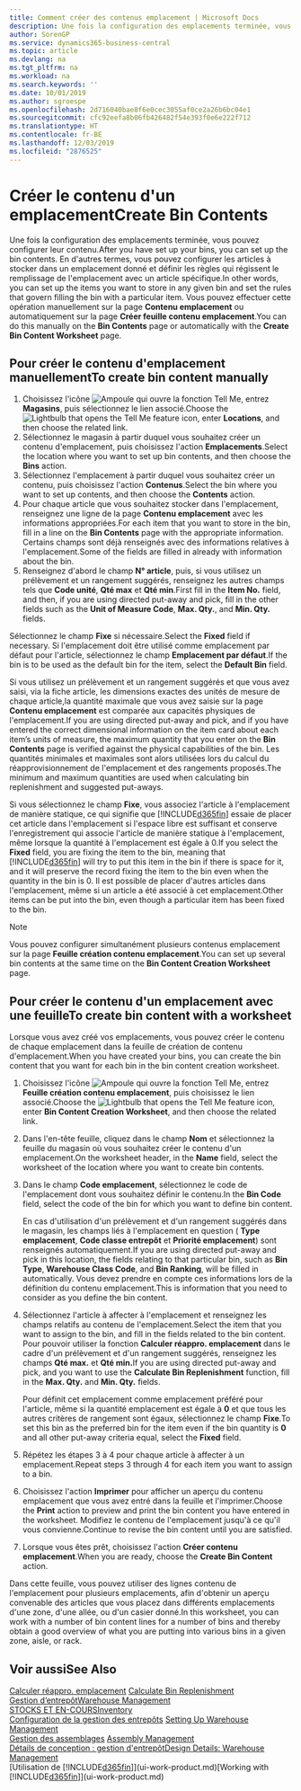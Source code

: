 ```yaml
---
title: Comment créer des contenus emplacement | Microsoft Docs
description: Une fois la configuration des emplacements terminée, vous pouvez configurer leur contenu. En d'autres termes, vous pouvez configurer les articles à stocker dans un emplacement donné et définir les règles qui régissent le remplissage de l'emplacement avec un article spécifique.
author: SorenGP
ms.service: dynamics365-business-central
ms.topic: article
ms.devlang: na
ms.tgt_pltfrm: na
ms.workload: na
ms.search.keywords: ''
ms.date: 10/01/2019
ms.author: sgroespe
ms.openlocfilehash: 2d716040bae8f6e0cec3055af0ce2a26b6bc04e1
ms.sourcegitcommit: cfc92eefa8b06fb426482f54e393f0e6e222f712
ms.translationtype: HT
ms.contentlocale: fr-BE
ms.lasthandoff: 12/03/2019
ms.locfileid: "2876525"
---
```

# <a name="create-bin-contents"></a><span data-ttu-id="750ed-104">Créer le contenu d'un emplacement</span><span class="sxs-lookup"><span data-stu-id="750ed-104">Create Bin Contents</span></span>
<span data-ttu-id="750ed-105">Une fois la configuration des emplacements terminée, vous pouvez configurer leur contenu.</span><span class="sxs-lookup"><span data-stu-id="750ed-105">After you have set up your bins, you can set up the bin contents.</span></span> <span data-ttu-id="750ed-106">En d'autres termes, vous pouvez configurer les articles à stocker dans un emplacement donné et définir les règles qui régissent le remplissage de l'emplacement avec un article spécifique.</span><span class="sxs-lookup"><span data-stu-id="750ed-106">In other words, you can set up the items you want to store in any given bin and set the rules that govern filling the bin with a particular item.</span></span> <span data-ttu-id="750ed-107">Vous pouvez effectuer cette opération manuellement sur la page **Contenu emplacement** ou automatiquement sur la page **Créer feuille contenu emplacement**.</span><span class="sxs-lookup"><span data-stu-id="750ed-107">You can do this manually on the **Bin Contents** page or automatically with the **Create Bin Content Worksheet** page.</span></span>

## <a name="to-create-bin-content-manually"></a><span data-ttu-id="750ed-108">Pour créer le contenu d'emplacement manuellement</span><span class="sxs-lookup"><span data-stu-id="750ed-108">To create bin content manually</span></span>  
1.  <span data-ttu-id="750ed-109">Choisissez l'icône ![Ampoule qui ouvre la fonction Tell Me](media/ui-search/search_small.png "Dites-moi ce que vous voulez faire"), entrez **Magasins**, puis sélectionnez le lien associé.</span><span class="sxs-lookup"><span data-stu-id="750ed-109">Choose the ![Lightbulb that opens the Tell Me feature](media/ui-search/search_small.png "Tell me what you want to do") icon, enter **Locations**, and then choose the related link.</span></span>  
2.  <span data-ttu-id="750ed-110">Sélectionnez le magasin à partir duquel vous souhaitez créer un contenu d'emplacement, puis choisissez l'action **Emplacements**.</span><span class="sxs-lookup"><span data-stu-id="750ed-110">Select the location where you want to set up bin contents,  and then choose the **Bins** action.</span></span>  
3.  <span data-ttu-id="750ed-111">Sélectionnez l'emplacement à partir duquel vous souhaitez créer un contenu, puis choisissez l'action **Contenus**.</span><span class="sxs-lookup"><span data-stu-id="750ed-111">Select the bin where you want to set up contents, and then choose the **Contents** action.</span></span>  
4.  <span data-ttu-id="750ed-112">Pour chaque article que vous souhaitez stocker dans l'emplacement, renseignez une ligne de la page **Contenu emplacement** avec les informations appropriées.</span><span class="sxs-lookup"><span data-stu-id="750ed-112">For each item that you want to store in the bin, fill in a line on the **Bin Contents** page with the appropriate information.</span></span> <span data-ttu-id="750ed-113">Certains champs sont déjà renseignés avec des informations relatives à l'emplacement.</span><span class="sxs-lookup"><span data-stu-id="750ed-113">Some of the fields are filled in already with information about the bin.</span></span>  
5.  <span data-ttu-id="750ed-114">Renseignez d'abord le champ **N° article**, puis, si vous utilisez un prélèvement et un rangement suggérés, renseignez les autres champs tels que **Code unité**, **Qté max** et **Qté min**.</span><span class="sxs-lookup"><span data-stu-id="750ed-114">First fill in the **Item No.** field, and then, if you are using directed put-away and pick, fill in the other fields such as the **Unit of Measure Code**, **Max. Qty.**, and **Min. Qty.** fields.</span></span>  

<span data-ttu-id="750ed-115">Sélectionnez le champ **Fixe** si nécessaire.</span><span class="sxs-lookup"><span data-stu-id="750ed-115">Select the **Fixed** field if necessary.</span></span> <span data-ttu-id="750ed-116">Si l'emplacement doit être utilisé comme emplacement par défaut pour l'article, sélectionnez le champ **Emplacement par défaut**.</span><span class="sxs-lookup"><span data-stu-id="750ed-116">If the bin is to be used as the default bin for the item, select the **Default Bin** field.</span></span>  

<span data-ttu-id="750ed-117">Si vous utilisez un prélèvement et un rangement suggérés et que vous avez saisi, via la fiche article, les dimensions exactes des unités de mesure de chaque article,la quantité maximale que vous avez saisie sur la page **Contenu emplacement** est comparée aux capacités physiques de l'emplacement.</span><span class="sxs-lookup"><span data-stu-id="750ed-117">If you are using directed put-away and pick, and if you have entered the correct dimensional information on the item card about each item’s units of measure, the maximum quantity that you enter on the **Bin Contents** page is verified against the physical capabilities of the bin.</span></span> <span data-ttu-id="750ed-118">Les quantités minimales et maximales sont alors utilisées lors du calcul du réapprovisionnement de l'emplacement et des rangements proposés.</span><span class="sxs-lookup"><span data-stu-id="750ed-118">The minimum and maximum quantities are used when calculating bin replenishment and suggested put-aways.</span></span>  

<span data-ttu-id="750ed-119">Si vous sélectionnez le champ **Fixe**, vous associez l'article à l'emplacement de manière statique, ce qui signifie que [!INCLUDE[d365fin](includes/d365fin_md.md)] essaie de placer cet article dans l'emplacement si l'espace libre est suffisant et conserve l'enregistrement qui associe l'article de manière statique à l'emplacement, même lorsque la quantité à l'emplacement est égale à 0.</span><span class="sxs-lookup"><span data-stu-id="750ed-119">If you select the **Fixed** field, you are fixing the item to the bin, meaning that [!INCLUDE[d365fin](includes/d365fin_md.md)] will try to put this item in the bin if there is space for it, and it will preserve the record fixing the item to the bin even when the quantity in the bin is 0.</span></span> <span data-ttu-id="750ed-120">Il est possible de placer d'autres articles dans l'emplacement, même si un article a été associé à cet emplacement.</span><span class="sxs-lookup"><span data-stu-id="750ed-120">Other items can be put into the bin, even though a particular item has been fixed to the bin.</span></span>  

> [!NOTE]  
>  <span data-ttu-id="750ed-121">Vous pouvez configurer simultanément plusieurs contenus emplacement sur la page **Feuille création contenu emplacement**.</span><span class="sxs-lookup"><span data-stu-id="750ed-121">You can set up several bin contents at the same time on the **Bin Content Creation Worksheet** page.</span></span>  

## <a name="to-create-bin-content-with-a-worksheet"></a><span data-ttu-id="750ed-122">Pour créer le contenu d'un emplacement avec une feuille</span><span class="sxs-lookup"><span data-stu-id="750ed-122">To create bin content with a worksheet</span></span>  
<span data-ttu-id="750ed-123">Lorsque vous avez créé vos emplacements, vous pouvez créer le contenu de chaque emplacement dans la feuille de création de contenu d'emplacement.</span><span class="sxs-lookup"><span data-stu-id="750ed-123">When you have created your bins, you can create the bin content that you want for each bin in the bin content creation worksheet.</span></span>

1.  <span data-ttu-id="750ed-124">Choisissez l'icône ![Ampoule qui ouvre la fonction Tell Me](media/ui-search/search_small.png "Dites-moi ce que vous voulez faire"), entrez **Feuille création contenu emplacement**, puis choisissez le lien associé.</span><span class="sxs-lookup"><span data-stu-id="750ed-124">Choose the ![Lightbulb that opens the Tell Me feature](media/ui-search/search_small.png "Tell me what you want to do") icon, enter **Bin Content Creation Worksheet**, and then choose the related link.</span></span>  
2.  <span data-ttu-id="750ed-125">Dans l'en-tête feuille, cliquez dans le champ **Nom** et sélectionnez la feuille du magasin où vous souhaitez créer le contenu d'un emplacement.</span><span class="sxs-lookup"><span data-stu-id="750ed-125">On the worksheet header, in the **Name** field, select the worksheet of the location where you want to create bin contents.</span></span>  
3.  <span data-ttu-id="750ed-126">Dans le champ **Code emplacement**, sélectionnez le code de l'emplacement dont vous souhaitez définir le contenu.</span><span class="sxs-lookup"><span data-stu-id="750ed-126">In the **Bin Code** field, select the code of the bin for which you want to define bin content.</span></span>   

    <span data-ttu-id="750ed-127">En cas d'utilisation d'un prélèvement et d'un rangement suggérés dans le magasin, les champs liés à l'emplacement en question ( **Type emplacement**, **Code classe entrepôt** et **Priorité emplacement**) sont renseignés automatiquement.</span><span class="sxs-lookup"><span data-stu-id="750ed-127">If you are using directed put-away and pick in this location, the fields relating to that particular bin, such as **Bin Type**, **Warehouse Class Code**, and **Bin Ranking**, will be filled in automatically.</span></span> <span data-ttu-id="750ed-128">Vous devez prendre en compte ces informations lors de la définition du contenu emplacement.</span><span class="sxs-lookup"><span data-stu-id="750ed-128">This is information that you need to consider as you define the bin content.</span></span>  
4.  <span data-ttu-id="750ed-129">Sélectionnez l'article à affecter à l'emplacement et renseignez les champs relatifs au contenu de l'emplacement.</span><span class="sxs-lookup"><span data-stu-id="750ed-129">Select the item that you want to assign to the bin, and fill in the fields related to the bin content.</span></span> <span data-ttu-id="750ed-130">Pour pouvoir utiliser la fonction **Calculer réappro. emplacement** dans le cadre d'un prélèvement et d'un rangement suggérés, renseignez les champs **Qté max.** et **Qté min.**</span><span class="sxs-lookup"><span data-stu-id="750ed-130">If you are using directed put-away and pick, and you want to use the **Calculate Bin Replenishment** function, fill in the **Max. Qty.** and **Min. Qty.** fields.</span></span>  

    <span data-ttu-id="750ed-131">Pour définit cet emplacement comme emplacement préféré pour l'article, même si la quantité emplacement est égale à **0** et que tous les autres critères de rangement sont égaux, sélectionnez le champ **Fixe**.</span><span class="sxs-lookup"><span data-stu-id="750ed-131">To set this bin as the preferred bin for the item even if the bin quantity is **0** and all other put-away criteria equal, select the **Fixed** field.</span></span>  
5.  <span data-ttu-id="750ed-132">Répétez les étapes 3 à 4 pour chaque article à affecter à un emplacement.</span><span class="sxs-lookup"><span data-stu-id="750ed-132">Repeat steps 3 through 4 for each item you want to assign to a bin.</span></span>  
6.  <span data-ttu-id="750ed-133">Choisissez l'action **Imprimer** pour afficher un aperçu du contenu emplacement que vous avez entré dans la feuille et l'imprimer.</span><span class="sxs-lookup"><span data-stu-id="750ed-133">Choose the **Print** action to preview and print the bin content you have entered in the worksheet.</span></span> <span data-ttu-id="750ed-134">Modifiez le contenu de l'emplacement jusqu'à ce qu'il vous convienne.</span><span class="sxs-lookup"><span data-stu-id="750ed-134">Continue to revise the bin content until you are satisfied.</span></span>  
7.  <span data-ttu-id="750ed-135">Lorsque vous êtes prêt, choisissez l'action **Créer contenu emplacement**.</span><span class="sxs-lookup"><span data-stu-id="750ed-135">When you are ready, choose the **Create Bin Content** action.</span></span>  

<span data-ttu-id="750ed-136">Dans cette feuille, vous pouvez utiliser des lignes contenu de l'emplacement pour plusieurs emplacements, afin d'obtenir un aperçu convenable des articles que vous placez dans différents emplacements d'une zone, d'une allée, ou d'un casier donné.</span><span class="sxs-lookup"><span data-stu-id="750ed-136">In this worksheet, you can work with a number of bin content lines for a number of bins and thereby obtain a good overview of what you are putting into various bins in a given zone, aisle, or rack.</span></span>  

## <a name="see-also"></a><span data-ttu-id="750ed-137">Voir aussi</span><span class="sxs-lookup"><span data-stu-id="750ed-137">See Also</span></span>
<span data-ttu-id="750ed-138">[Calculer réappro. emplacement](warehouse-how-to-calculate-bin-replenishment.md)  </span><span class="sxs-lookup"><span data-stu-id="750ed-138">[Calculate Bin Replenishment](warehouse-how-to-calculate-bin-replenishment.md)  </span></span>  
[<span data-ttu-id="750ed-139">Gestion d’entrepôt</span><span class="sxs-lookup"><span data-stu-id="750ed-139">Warehouse Management</span></span>](warehouse-manage-warehouse.md)  
[<span data-ttu-id="750ed-140">STOCKS ET EN-COURS</span><span class="sxs-lookup"><span data-stu-id="750ed-140">Inventory</span></span>](inventory-manage-inventory.md)  
<span data-ttu-id="750ed-141">[Configuration de la gestion des entrepôts](warehouse-setup-warehouse.md)   </span><span class="sxs-lookup"><span data-stu-id="750ed-141">[Setting Up Warehouse Management](warehouse-setup-warehouse.md)   </span></span>  
<span data-ttu-id="750ed-142">[Gestion des assemblages](assembly-assemble-items.md)  </span><span class="sxs-lookup"><span data-stu-id="750ed-142">[Assembly Management](assembly-assemble-items.md)  </span></span>  
[<span data-ttu-id="750ed-143">Détails de conception : gestion d'entrepôt</span><span class="sxs-lookup"><span data-stu-id="750ed-143">Design Details: Warehouse Management</span></span>](design-details-warehouse-management.md)  
<span data-ttu-id="750ed-144">[Utilisation de [!INCLUDE[d365fin](includes/d365fin_md.md)]](ui-work-product.md)</span><span class="sxs-lookup"><span data-stu-id="750ed-144">[Working with [!INCLUDE[d365fin](includes/d365fin_md.md)]](ui-work-product.md)</span></span>
